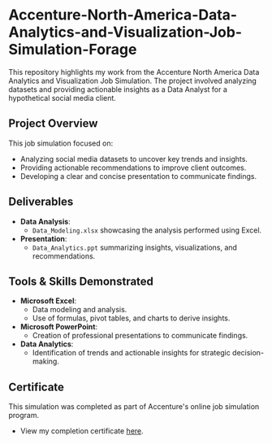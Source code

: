 # Accenture-North-America-Data-Analytics-and-Visualization-Job-Simulation-Forage

This repository highlights my work from the Accenture North America Data Analytics and Visualization Job Simulation. The project involved analyzing datasets and providing actionable insights as a Data Analyst for a hypothetical social media client.  

## Project Overview  
This job simulation focused on:  
- Analyzing social media datasets to uncover key trends and insights.  
- Providing actionable recommendations to improve client outcomes.  
- Developing a clear and concise presentation to communicate findings.  

## Deliverables  
- **Data Analysis**:  
  - `Data_Modeling.xlsx` showcasing the analysis performed using Excel.  
- **Presentation**:  
  - `Data_Analytics.ppt` summarizing insights, visualizations, and recommendations.  

## Tools & Skills Demonstrated  
- **Microsoft Excel**:  
  - Data modeling and analysis.  
  - Use of formulas, pivot tables, and charts to derive insights.  
- **Microsoft PowerPoint**:  
  - Creation of professional presentations to communicate findings.  
- **Data Analytics**:  
  - Identification of trends and actionable insights for strategic decision-making.  

## Certificate  
This simulation was completed as part of Accenture's online job simulation program.  
- View my completion certificate [here](https://forage-uploads-prod.s3.amazonaws.com/completion-certificates/T6kdcdKSTfg2aotxT/hzmoNKtzvAzXsEqx8_T6kdcdKSTfg2aotxT_DYCQf3LvK5hETZXuv_1735950946320_completion_certificate.pdf).  


